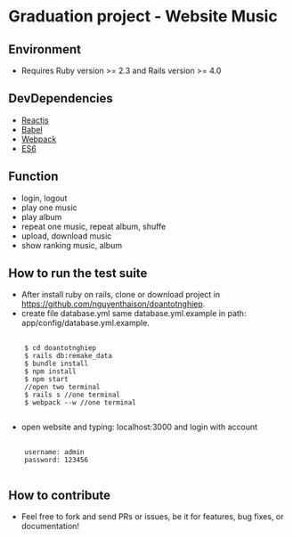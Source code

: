 # Graduation project - Website Music

## Environment
* Requires Ruby version >= 2.3 and Rails version >= 4.0

## DevDependencies
* [Reactjs](https://facebook.github.io/react/ "Reactjs")
* [Babel](http://babeljs.io/ "Babel")
* [Webpack](https://webpack.github.io/docs/ "Webpack")
* [ES6](http://exploringjs.com/es6/ "ES6")

## Function
* login, logout
* play one music
* play album
* repeat one music, repeat album, shuffe
* upload, download music
* show ranking music, album

## How to run the test suite

* After install ruby on rails, clone or download project in https://github.com/nguyenthaison/doantotnghiep.
* create file database.yml same database.yml.example in path: app/config/database.yml.example.

<pre>
  <code>
    $ cd doantotnghiep
    $ rails db:remake_data
    $ bundle install
    $ npm install
    $ npm start
    //open two terminal
    $ rails s //one terminal
    $ webpack --w //one terminal
  </code>
</pre>

* open website and typing: localhost:3000 and login with account

<pre>
   <code>
    username: admin
    password: 123456
   </code>
</pre>

## How to contribute

* Feel free to fork and send PRs or issues, be it for features, bug fixes, or documentation!
